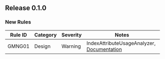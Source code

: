 ## Release 0.1.0

### New Rules

Rule ID | Category | Severity | Notes
--------|----------|----------|-------
GMNG01 | Design | Warning | IndexAttributeUsageAnalyzer, [Documentation](https://github.com/gsoft-inc/wl-extensions-mongo)
